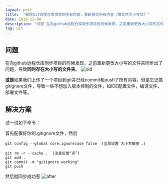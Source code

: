 ```yaml
---
layout: post  
title:  "删除Git远程仓库项目的所有内容，重新提交所有内容（填文件大小写坑）"  
date: 2018-12-08  
description: "问题 在向github远程仓库同步项目的时候发现，之前重新更改大小写的文件夹同步出了问题，导致同时存在大小写的文件夹。 或是如果我们上传了一个项目到git并已经commit和push了所有内容，但是忘记搞gitignore文件，导致一些不想加入版本控制的文件，如IDE配置文件，编译文件，部署文件..."
tag: Git
---
```


## 问题
在向github远程仓库同步项目的时候发现，之前重新更改大小写的文件夹同步出了问题，导致**同时存在大小写的文件夹**。
![old](https://img-blog.csdnimg.cn/20181208165709361.png)


**或是**如果我们上传了一个项目到git并已经commit和push了所有内容，但是忘记搞gitignore文件，导致一些不想加入版本控制的文件，如IDE配置文件，编译文件，部署文件等。

## 解决方案
试一试如下命令：

首先配置好你的.gitignore文件，然后
```
git config --global core.ignorecase false  (全局设置 大小写敏感 。)
```

```
git rm -r --cache .  (注意后面“点”)
git add .
git commit -m "gitignore working"
git push
```
然后就同步成功惹
![after](https://img-blog.csdnimg.cn/20181208170203582.png)